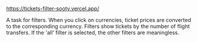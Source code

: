 https://tickets-filter-sooty.vercel.app/

A task for filters. When you click on currencies, ticket prices are converted to the corresponding currency.
Filters show tickets by the number of flight transfers. If the 'all' filter is selected, the other filters are meaningless.
